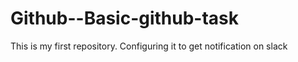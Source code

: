 # Github--Basic-github-task
This is my first repository. Configuring it to get notification on slack
